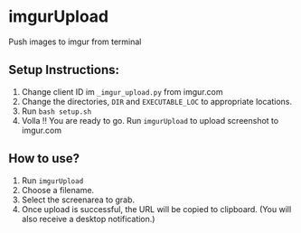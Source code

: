 # imgurUpload
Push images to imgur from terminal

## Setup Instructions:  
1. Change client ID im `_imgur_upload.py` from imgur.com  
2. Change the directories, `DIR` and `EXECUTABLE_LOC` to appropriate locations.
3. Run `bash setup.sh`
4. Volla !! You are ready to go. Run `imgurUpload` to upload screenshot to imgur.com
  
  
## How to use?
1. Run `imgurUpload`
2. Choose a filename.
3. Select the screenarea to grab.
4. Once upload is successful, the URL will be copied to clipboard. (You will also receive a desktop notification.)

